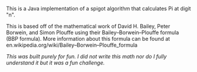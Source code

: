This is a Java implementation of a spigot algorithm that calculates Pi at digit "n". 

This is based off of the mathematical work of David H. Bailey, Peter Borwein, and Simon Plouffe using their Bailey–Borwein–Plouffe formula (BBP formula). 
More information about this formula can be found at en.wikipedia.org/wiki/Bailey–Borwein–Plouffe_formula

<i>This was built purely for fun. I did not write this math nor do I fully understand it but it was a fun challenge.</i>
